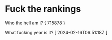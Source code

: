 # Fuck the rankings

Who the hell am I?
{ 715878 }

What fucking year is it?
[ 2024-02-16T06:51:18Z ]
